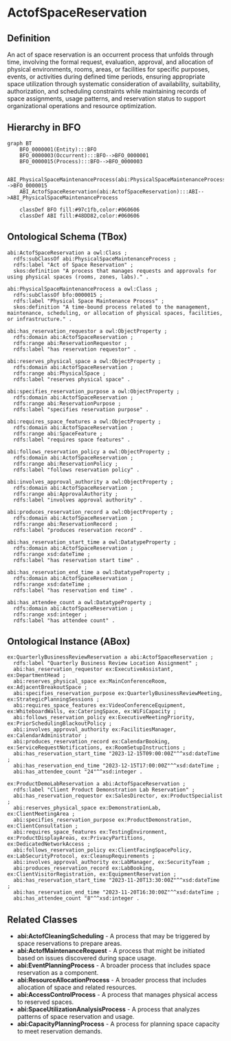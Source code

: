 # ActofSpaceReservation

## Definition
An act of space reservation is an occurrent process that unfolds through time, involving the formal request, evaluation, approval, and allocation of physical environments, rooms, areas, or facilities for specific purposes, events, or activities during defined time periods, ensuring appropriate space utilization through systematic consideration of availability, suitability, authorization, and scheduling constraints while maintaining records of space assignments, usage patterns, and reservation status to support organizational operations and resource optimization.

## Hierarchy in BFO
```mermaid
graph BT
    BFO_0000001(Entity):::BFO
    BFO_0000003(Occurrent):::BFO-->BFO_0000001
    BFO_0000015(Process):::BFO-->BFO_0000003
    
    ABI_PhysicalSpaceMaintenanceProcess(abi:PhysicalSpaceMaintenanceProcess):::ABI-->BFO_0000015
    ABI_ActofSpaceReservation(abi:ActofSpaceReservation):::ABI-->ABI_PhysicalSpaceMaintenanceProcess
    
    classDef BFO fill:#97c1fb,color:#060606
    classDef ABI fill:#48DD82,color:#060606
```

## Ontological Schema (TBox)
```turtle
abi:ActofSpaceReservation a owl:Class ;
  rdfs:subClassOf abi:PhysicalSpaceMaintenanceProcess ;
  rdfs:label "Act of Space Reservation" ;
  skos:definition "A process that manages requests and approvals for using physical spaces (rooms, zones, labs)." .

abi:PhysicalSpaceMaintenanceProcess a owl:Class ;
  rdfs:subClassOf bfo:0000015 ;
  rdfs:label "Physical Space Maintenance Process" ;
  skos:definition "A time-bound process related to the management, maintenance, scheduling, or allocation of physical spaces, facilities, or infrastructure." .

abi:has_reservation_requestor a owl:ObjectProperty ;
  rdfs:domain abi:ActofSpaceReservation ;
  rdfs:range abi:ReservationRequestor ;
  rdfs:label "has reservation requestor" .

abi:reserves_physical_space a owl:ObjectProperty ;
  rdfs:domain abi:ActofSpaceReservation ;
  rdfs:range abi:PhysicalSpace ;
  rdfs:label "reserves physical space" .

abi:specifies_reservation_purpose a owl:ObjectProperty ;
  rdfs:domain abi:ActofSpaceReservation ;
  rdfs:range abi:ReservationPurpose ;
  rdfs:label "specifies reservation purpose" .

abi:requires_space_features a owl:ObjectProperty ;
  rdfs:domain abi:ActofSpaceReservation ;
  rdfs:range abi:SpaceFeature ;
  rdfs:label "requires space features" .

abi:follows_reservation_policy a owl:ObjectProperty ;
  rdfs:domain abi:ActofSpaceReservation ;
  rdfs:range abi:ReservationPolicy ;
  rdfs:label "follows reservation policy" .

abi:involves_approval_authority a owl:ObjectProperty ;
  rdfs:domain abi:ActofSpaceReservation ;
  rdfs:range abi:ApprovalAuthority ;
  rdfs:label "involves approval authority" .

abi:produces_reservation_record a owl:ObjectProperty ;
  rdfs:domain abi:ActofSpaceReservation ;
  rdfs:range abi:ReservationRecord ;
  rdfs:label "produces reservation record" .

abi:has_reservation_start_time a owl:DatatypeProperty ;
  rdfs:domain abi:ActofSpaceReservation ;
  rdfs:range xsd:dateTime ;
  rdfs:label "has reservation start time" .

abi:has_reservation_end_time a owl:DatatypeProperty ;
  rdfs:domain abi:ActofSpaceReservation ;
  rdfs:range xsd:dateTime ;
  rdfs:label "has reservation end time" .

abi:has_attendee_count a owl:DatatypeProperty ;
  rdfs:domain abi:ActofSpaceReservation ;
  rdfs:range xsd:integer ;
  rdfs:label "has attendee count" .
```

## Ontological Instance (ABox)
```turtle
ex:QuarterlyBusinessReviewReservation a abi:ActofSpaceReservation ;
  rdfs:label "Quarterly Business Review Location Assignment" ;
  abi:has_reservation_requestor ex:ExecutiveAssistant, ex:DepartmentHead ;
  abi:reserves_physical_space ex:MainConferenceRoom, ex:AdjacentBreakoutSpace ;
  abi:specifies_reservation_purpose ex:QuarterlyBusinessReviewMeeting, ex:StrategicPlanningSessions ;
  abi:requires_space_features ex:VideoConferenceEquipment, ex:WhiteboardWalls, ex:CateringSpace, ex:WiFiCapacity ;
  abi:follows_reservation_policy ex:ExecutiveMeetingPriority, ex:PriorSchedulingBlackoutPolicy ;
  abi:involves_approval_authority ex:FacilitiesManager, ex:CalendarAdministrator ;
  abi:produces_reservation_record ex:CalendarBooking, ex:ServiceRequestNotifications, ex:RoomSetupInstructions ;
  abi:has_reservation_start_time "2023-12-15T09:00:00Z"^^xsd:dateTime ;
  abi:has_reservation_end_time "2023-12-15T17:00:00Z"^^xsd:dateTime ;
  abi:has_attendee_count "24"^^xsd:integer .

ex:ProductDemoLabReservation a abi:ActofSpaceReservation ;
  rdfs:label "Client Product Demonstration Lab Reservation" ;
  abi:has_reservation_requestor ex:SalesDirector, ex:ProductSpecialist ;
  abi:reserves_physical_space ex:DemonstrationLab, ex:ClientMeetingArea ;
  abi:specifies_reservation_purpose ex:ProductDemonstration, ex:ClientConsultation ;
  abi:requires_space_features ex:TestingEnvironment, ex:ProductDisplayAreas, ex:PrivacyPartitions, ex:DedicatedNetworkAccess ;
  abi:follows_reservation_policy ex:ClientFacingSpacePolicy, ex:LabSecurityProtocol, ex:CleanupRequirements ;
  abi:involves_approval_authority ex:LabManager, ex:SecurityTeam ;
  abi:produces_reservation_record ex:LabBooking, ex:ClientVisitorRegistration, ex:EquipmentReservation ;
  abi:has_reservation_start_time "2023-11-20T13:30:00Z"^^xsd:dateTime ;
  abi:has_reservation_end_time "2023-11-20T16:30:00Z"^^xsd:dateTime ;
  abi:has_attendee_count "8"^^xsd:integer .
```

## Related Classes
- **abi:ActofCleaningScheduling** - A process that may be triggered by space reservations to prepare areas.
- **abi:ActofMaintenanceRequest** - A process that might be initiated based on issues discovered during space usage.
- **abi:EventPlanningProcess** - A broader process that includes space reservation as a component.
- **abi:ResourceAllocationProcess** - A broader process that includes allocation of space and related resources.
- **abi:AccessControlProcess** - A process that manages physical access to reserved spaces.
- **abi:SpaceUtilizationAnalysisProcess** - A process that analyzes patterns of space reservation and usage.
- **abi:CapacityPlanningProcess** - A process for planning space capacity to meet reservation demands. 